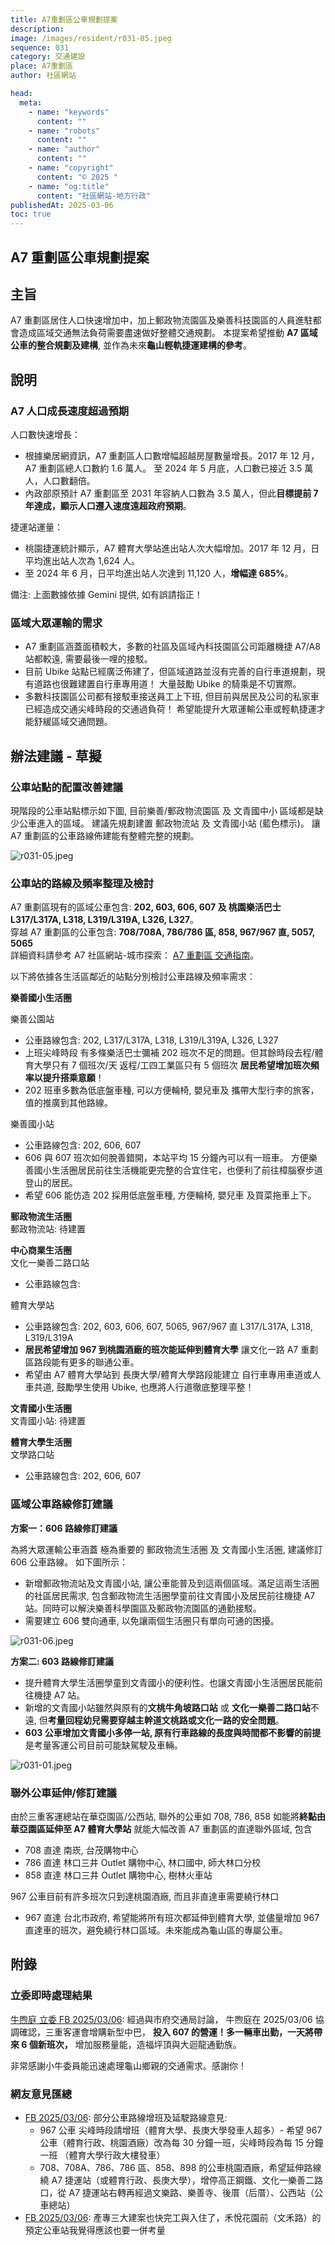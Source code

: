 ```yaml
---
title: A7重劃區公車規劃提案
description:
image: /images/resident/r031-05.jpeg
sequence: 031
category: 交通建設
place: A7重劃區
author: 社區網站

head:
  meta:
    - name: "keywords"
      content: ""
    - name: "robots"
      content: ""
    - name: "author"
      content: ""
    - name: "copyright"
      content: "© 2025 "
    - name: "og:title"
      content: "社區網站-地方行政"
publishedAt: 2025-03-06
toc: true
---
```


## A7 重劃區公車規劃提案

## 主旨

A7 重劃區居住人口快速增加中，加上郵政物流園區及樂善科技園區的人員進駐都會造成區域交通無法負荷需要盡速做好整體交通規劃。
本提案希望推動 **A7 區域公車的整合規劃及建構**, 並作為未來**龜山輕軌捷運建構的參考**。

## 說明

### A7 人口成長速度超過預期

人口數快速增長：

- 根據樂居網資訊，A7 重劃區人口數增幅超越房屋數量增長。2017 年 12 月，A7 重劃區總人口數約 1.6 萬人。 至 2024 年 5 月底，人口數已接近 3.5 萬人，人口數翻倍。
- 內政部原預計 A7 重劃區至 2031 年容納人口數為 3.5 萬人，但此**目標提前 7 年達成，顯示人口遷入速度遠超政府預期**。

捷運站運量：

- 桃園捷運統計顯示，A7 體育大學站進出站人次大幅增加。2017 年 12 月，日平均進出站人次為 1,624 人。
- 至 2024 年 6 月，日平均進出站人次達到 11,120 人，**增幅達 685%**。

備注: 上面數據依據 Gemini 提供, 如有誤請指正！

### 區域大眾運輸的需求

- A7 重劃區涵蓋面積較大，多數的社區及區域內科技園區公司距離機捷 A7/A8 站都較遠, 需要最後一哩的接駁。
- 目前 Ubike 站點已經廣泛佈建了，但區域道路並沒有完善的自行車道規劃，現有道路也很難建置自行車專用道！ 大量鼓勵 Ubike 的騎乘是不切實際。
- 多數科技園區公司都有接駁車接送員工上下班, 但目前與居民及公司的私家車已經造成交通尖峰時段的交通過負荷！ 希望能提升大眾運輸公車或輕軌捷運才能舒緩區域交通問題。

## 辦法建議 - 草擬

### 公車站點的配置改善建議

現階段的公車站點標示如下圖, 目前樂善/郵政物流園區 及 文青國中小 區域都是缺少公車進入的區域。 建議先規劃建置 郵政物流站 及 文青國小站 (藍色標示)。 讓 A7 重劃區的公車路線佈建能有整體完整的規劃。

![r031-05.jpeg](/images/resident/r031-05.jpeg)

### 公車站的路線及頻率整理及檢討

A7 重劃區現有的區域公車包含: **202, 603, 606, 607 及 桃園樂活巴士 L317/L317A, L318, L319/L319A, L326, L327**。  
穿越 A7 重劃區的公車包含: **708/708A, 786/786 區, 858, 967/967 直, 5057, 5065**  
詳細資料請參考 A7 社區網站-城市探索： <a href="https://a7kanban15.netlify.app/transportation">A7 重劃區 交通指南</a>。

以下將依據各生活區鄰近的站點分別檢討公車路線及頻率需求：

**樂善國小生活圈**

樂善公園站

- 公車路線包含: 202, L317/L317A, L318, L319/L319A, L326, L327
- 上班尖峰時段 有多條樂活巴士彌補 202 班次不足的問題。但其餘時段去程/體育大學只有 7 個班次/天 返程/工四工業區只有 5 個班次 **居民希望增加班次頻率以提升搭乘意願**！
- 202 班車多數為低底盤車種, 可以方便輪椅, 嬰兒車及 攜帶大型行李的旅客，值的推廣到其他路線。

樂善國小站

- 公車路線包含: 202, 606, 607
- 606 與 607 班次如何脫善錯開，本站平均 15 分鐘內可以有一班車。 方便樂善國小生活圈居民前往生活機能更完整的合宜住宅，也便利了前往樟腦寮步道登山的居民。
- 希望 606 能仿造 202 採用低底盤車種, 方便輪椅, 嬰兒車 及買菜拖車上下。

**郵政物流生活圈**  
郵政物流站: 待建置

**中心商業生活圈**  
文化一樂善二路口站

- 公車路線包含:

體育大學站

- 公車路線包含: 202, 603, 606, 607, 5065, 967/967 直 L317/L317A, L318, L319/L319A
- **居民希望增加 967 到桃園酒廠的班次能延伸到體育大學** 讓文化一路 A7 重劃區路段能有更多的聯通公車。
- 希望由 A7 體育大學站到 長庚大學/體育大學路段能建立 自行車專用車道或人車共道, 鼓勵學生使用 Ubike, 也應將人行道徹底整理平整！

**文青國小生活圈**  
文青國小站: 待建置

**體育大學生活圈**  
文學路口站

- 公車路線包含: 202, 606, 607

### 區域公車路線修訂建議

**方案一：606 路線修訂建議**

為將大眾運輸公車涵蓋 極為重要的 郵政物流生活圈 及 文青國小生活圈, 建議修訂 606 公車路線。 如下圖所示：

- 新增郵政物流站及文青國小站, 讓公車能普及到這兩個區域。滿足這兩生活圈的社區居民需求, 包含郵政物流生活圈學童前往文青國小及居民前往機捷 A7 站。同時可以解決樂善科學園區及郵政物流園區的通勤接駁。
- 需要建立 606 雙向通車, 以免讓兩個生活圈只有單向可通的困擾。

![r031-06.jpeg](/images/resident/r031-06.jpeg)

**方案二: 603 路線修訂建議**

- 提升體育大學生活圈學童到文青國小的便利性。也讓文青國小生活圈居民能前往機捷 A7 站。
- 新增的文青國小站雖然與原有的**文桃牛角坡路口站** 或 **文化一樂善二路口站**不遠, 但**考量回程幼兒需要穿越主幹道文桃路或文化一路的安全問題**。
- **603 公車增加文青國小多停一站, 原有行車路線的長度與時間都不影響的前提** 是考量客運公司目前可能缺駕駛及車輛。

![r031-01.jpeg](/images/resident/r031-01.jpeg)

### 聯外公車延伸/修訂建議

由於三重客運總站在華亞園區/公西站, 聯外的公車如 708, 786, 858 如能將**終點由華亞園區延伸至 A7 體育大學站** 就能大幅改善 A7 重劃區的直達聯外區域, 包含

- 708 直達 南崁, 台茂購物中心
- 786 直達 林口三井 Outlet 購物中心, 林口國中, 師大林口分校
- 858 直達 林口三井 Outlet 購物中心, 樹林火車站

967 公車目前有許多班次只到達桃園酒廠, 而且非直達車需要繞行林口

- 967 直達 台北市政府, 希望能將所有班次都延伸到體育大學, 並儘量增加 967 直達車的班次，避免繞行林口區域。未來能成為龜山區的專屬公車。

## 附錄

### 立委即時處理結果

<a href="https://www.facebook.com/share/p/1CC3YBVEQw/">牛煦庭 立委 FB 2025/03/06</a>:
經過與市府交通局討論， 牛煦庭在 2025/03/06 協調確認，三重客運會增購新型中巴， **投入 607 的營運！多一輛車出勤，一天將帶來 6 個新班次，** 增加服務量能，造福坪頂與大迴龍通勤族。

非常感謝小牛委員能迅速處理龜山鄉親的交通需求。感謝你！

### 網友意見匯總

- <a href="https://www.facebook.com/share/p/1AYMd2eeMD/">FB 2025/03/06</a>: 部分公車路線增班及延駛路線意見:
  - 967 公車 尖峰時段請增班（體育大學、長庚大學發車人超多）- 希望 967 公車（體育行政、桃園酒廠）改為每 30 分鐘一班，尖峰時段為每 15 分鐘一班 （體育大學行政大樓發車）
  - 708、708A、786、786 區、858、898 的公車桃園酒廠，希望延伸路線繞 A7 捷運站（或體育行政、長庚大學），增停高正鋼鐵、文化一樂善二路口，從 A7 捷運站右轉再經過文樂路、樂善寺、後厝（后厝）、公西站（公車總站）
- <a href="https://www.facebook.com/share/p/1FE8uU1K2c/">FB 2025/03/06</a>: 產專三大建案也快完工與入住了，禾悅花園前（文禾路）的預定公車站我覺得應該也要一併考量

